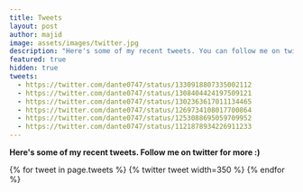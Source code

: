 ```yaml
---
title: Tweets
layout: post
author: majid
image: assets/images/twitter.jpg
description: "Here's some of my recent tweets. You can follow me on twitter for more :)"
featured: true
hidden: true
tweets:
  - https://twitter.com/dante0747/status/1330918807335002112
  - https://twitter.com/dante0747/status/1308404424197509121
  - https://twitter.com/dante0747/status/1302363617011134465
  - https://twitter.com/dante0747/status/1269734108017700864
  - https://twitter.com/dante0747/status/1253088695059709952
  - https://twitter.com/dante0747/status/1121878934226911233
---
```

**Here's some of my recent tweets. Follow me on twitter for more :)**

{% for tweet in page.tweets %}
  {% twitter tweet width=350 %}
{% endfor %}